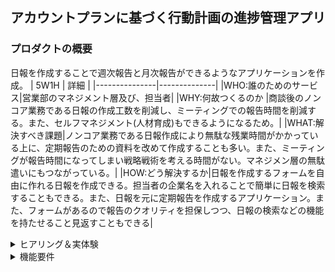 ## アカウントプランに基づく行動計画の進捗管理アプリ

### プロダクトの概要
日報を作成することで週次報告と月次報告ができるようなアプリケーションを作成。
|      5W1H     |       詳細       |
|---------------|--------------|
|WHO:誰のためのサービス|営業部のマネジメント層及び、担当者|
|WHY:何故つくるのか |商談後のノンコア業務である日報の作成工数を削減し、ミーティングでの報告時間を削減する。また、セルフマネジメント(人材育成)もできるようになるため。|
|WHAT:解決すべき課題|ノンコア業務である日報作成により無駄な残業時間がかかっている上に、定期報告のための資料を改めて作成することも多い。また、ミーティングが報告時間になってしまい戦略戦術を考える時間がない。マネジメン層の無駄遣いにもつながっている。|
|HOW:どう解決するか|日報を作成するフォームを自由に作れる日報を作成できる。担当者の企業名を入れることで簡単に日報を検索することもできる。また、日報を元に定期報告を作成するアプリケーション。また、フォームがあるので報告のクオリティを担保しつつ、日報の検索などの機能を持たせること見返すこともできる|

<details>
  <summary>ヒアリング＆実体験 </summary>
  ・マネジメント側
  
> 経営層に売り上げ目標に対しての進捗報告する必要があるので、その時に必要な情報源として各担当のマネジメントしないといけない。日々の活動のフィードバックはしたいが、時間も限られるしチーム全員にそれはできない。毎日の行動によるフェーズの変化を見たい。  
> salesforceは使い勝手が悪く、専門の担当者がいないとダッシュボードを作成したりするのが難しい。  
> 担当者からも日報は別でかいて、またsaleseforceに記載してフェーズ変えてというのが面倒。  
> できれば日報もダッシュボードも完結したアプリが欲しい。  
>名刺管理したり、顧客管理、他のデータベースとも連携してるのでsalesforceのデータと連携できればよりよいが、  
>担当者の報告書類作成の時間短縮と、マネジメント側がいつでも簡単に進捗確認できるのであれば必須ではない。

※フェーズの例 
|商談フェーズ|	フェーズの概要	|受注確度|
|-----------|----------------|--------|
|1 商談の見極め	|注力するべき優先順位を決めるフェーズ|	0%|
|2	課題の考察|	顧客のニーズを把握し合意するフェーズ|	15%|
|3	メリットの訴求	|提案した解決策のメリットに合意してもらうフェーズ|	25%|
|4	意思決定者の賛同|	意思決定者からの評価を得るフェーズ |50%|
|5	契約締結への調整|	発注・契約締結に向けて条件など最終調整を行うフェーズ|	70%|
|6	契約合意	|内諾を得るフェーズ	|80%|
|7	事務手続き |	注文書、規約等の受理を行うフェーズ|	95%|
|8	受注・成約	|商談受注のフェーズ	|100%|
|9	不成立	|不成立のフェーズ	|0%|

・担当者側
> 正直salesforceを使いこなすほどの費用対効果は出ていないと思っている。  
> マネジメント層は色々みたいのかもしれないが、担当者としては自分の顧客の管理ができればいいので日報で定期報告ができるのであれば使いたい。  
> 後、どういう活動をしているが案件が進まないとかのアドバイスをもらいたいが自分の案件で毎回進捗を説明するのが面倒で相談していないこともある。  
> 日報書いたことを上司がどうなっているかだけでも分かるように、顧客を選べば日報が簡単に見れたり進捗が目に見えるとあの会社のことで相談なんですけど…という感じで声をかけやすい。  
> 一日の外回りの数をカウントされるので日報はできるだけ簡単に終わらせたい。週次の報告だけで会議が終わってしままず今後どう行動すればいいのかというところを会議では会話したい。
</details>



<details>
 <summary>機能要件</summary>
  ①同じ顧客でもごとに日報作成のフォーム機能、フォームの自由作成
  ②日報から週次報告、月次報告ができること
　③日報に入力した商談フェーズがダッシュボードで確認できること
  ④ダッシュボードから日報のリンクに飛んだり、受注率が一目でわかること。
  ⑤外出先からも確認できる
  ⑥日報作成したことをslackで通知したい。
</detailes>

<details>
 <summary>非機能要件</summary>
  ①外出先から入力することもあるのでスマホ、PCの両方で使うことができる<br>
  ②ダッシュボード機能はマネジメント層も担当者も共通の画面<br>
  ③担当者は日報の編集画面、週次月次報告書の作成画面（日報の集約と追記）<br>
  ④slackとの連携が必要なためAPIが必要<br>
  ⑤日報の検索機能<br>
  ⑥できれば日報作成の際にはある程度プルダウンなどで選択できる必要がある。<br>
</detailes>



